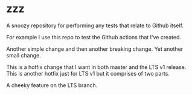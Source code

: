 # zzz
A snoozy repository for performing any tests that relate to Github itself.

For example I use this repo to test the Github actions that I've created.

Another simple change and then another breaking change.
Yet another small change.

This is a hotfix change that I want in both master and the LTS v1 release.
This is another hotfix just for LTS v1 but it comprises of two parts.

A cheeky feature on the LTS branch.
